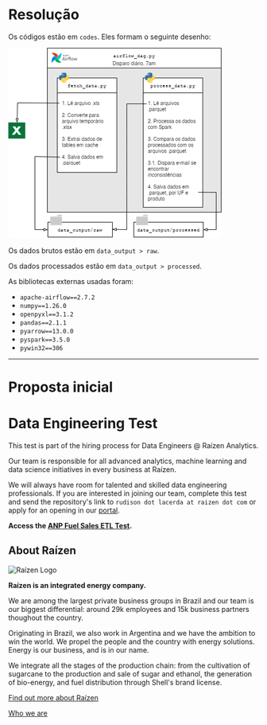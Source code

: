 # Resolução

Os códigos estão em `codes`. Eles formam o seguinte desenho:

![](./images/diagrama.png)

Os dados brutos estão em `data_output > raw`.

Os dados processados estão em `data_output > processed`.

As bibliotecas externas usadas foram:

- `apache-airflow==2.7.2`
- `numpy==1.26.0`
- `openpyxl==3.1.2`
- `pandas==2.1.1`
- `pyarrow==13.0.0`
- `pyspark==3.5.0`
- `pywin32==306`

---

# Proposta inicial

Data Engineering Test
=====================

This test is part of the hiring process for Data Engineers @ Raízen Analytics.

Our team is responsible for all advanced analytics, machine learning and data science initiatives in every business at Raízen.

We will always have room for talented and skilled data engineering professionals. If you are interested in joining our team, complete this test and send the repository's link to `rudison dot lacerda at raizen dot com` or apply for an opening in our [portal](https://vagas.raizen.com.br).

**Access the [ANP Fuel Sales ETL Test](https://github.com/raizen-analytics/data-engineering-test/blob/master/TEST.md).**

## About Raízen

![Raízen Logo](./images/raizen.png)

**Raízen is an integrated energy company.**

We are among the largest private business groups in Brazil and our team is our biggest differential: around 29k employees and 15k business partners thoughout the country.

Originating in Brazil, we also work in Argentina and we have the ambition to win the world. We propel the people and the country with energy solutions. Energy is our business, and is in our name.

We integrate all the stages of the production chain: from the cultivation of sugarcane to the production and sale of sugar and ethanol, the generation of bio-energy, and fuel distribution through Shell's brand license.

[Find out more about Raízen](https://raizen.com.br/en)

[Who we are](https://raizen.com.br/en/about-raizen/who-we-are)
